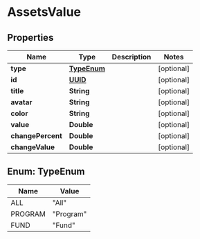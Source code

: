 
# AssetsValue

## Properties
Name | Type | Description | Notes
------------ | ------------- | ------------- | -------------
**type** | [**TypeEnum**](#TypeEnum) |  |  [optional]
**id** | [**UUID**](UUID.md) |  |  [optional]
**title** | **String** |  |  [optional]
**avatar** | **String** |  |  [optional]
**color** | **String** |  |  [optional]
**value** | **Double** |  |  [optional]
**changePercent** | **Double** |  |  [optional]
**changeValue** | **Double** |  |  [optional]


<a name="TypeEnum"></a>
## Enum: TypeEnum
Name | Value
---- | -----
ALL | &quot;All&quot;
PROGRAM | &quot;Program&quot;
FUND | &quot;Fund&quot;



